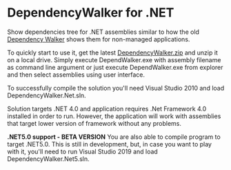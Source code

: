 # DependencyWalker for .NET

Show dependencies tree for .NET assemblies similar to how the old [Dependency Walker](http://www.dependencywalker.com/) shows them for non-managed applications.

To quickly start to use it, get the latest [DependencyWalker.zip](https://github.com/isindicic/DependencyWalker.Net/releases/download/1.0/DependencyWalker.zip) and unzip it on a local drive.
Simply execute DependWalker.exe with assembly filename as command line argument or just execute DependWalker.exe from explorer and then select assemblies using user interface. 

To successfully compile the solution you'll need Visual Studio 2010 and load DependencyWalker.Net.sln. 

Solution targets .NET 4.0 and application requires .Net Framework 4.0 installed in order to run. However, the application will work with assemblies that target lower version of framework without any problems.

**.NET5.0 support - BETA VERSION**
You are also able to compile program to target .NET5.0. This is still in development, but, in case you want to play with it, you'll need to run Visual Studio 2019 and load DependencyWalker.Net5.sln. 
